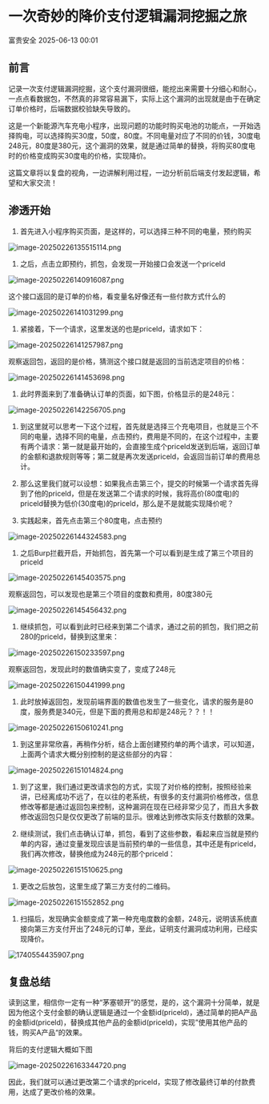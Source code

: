#  一次奇妙的降价支付逻辑漏洞挖掘之旅  
 富贵安全   2025-06-13 00:01  
  
## 前言  
  
记录一次支付逻辑漏洞挖掘，这个支付漏洞很细，能挖出来需要十分细心和耐心，一点点看数据包，不然真的非常容易漏下，实际上这个漏洞的出现就是由于在确定订单价格时，后端数据校验缺失导致的。  
  
这是一个新能源汽车充电小程序，出现问题的功能时购买电池的功能点，一开始选择购电，可以选择购买30度，50度，80度。不同电量对应了不同的价钱，30度电248元，80度是380元，这个漏洞的效果，就是通过简单的替换，将购买80度电时的价格变成购买30度电的价格，实现降价。  
  
这篇文章将以复盘的视角，一边讲解利用过程，一边分析前后端支付发起逻辑，希望和大家交流！  
## 渗透开始  
1. 首先进入小程序购买页面，是这样的，可以选择三种不同的电量，预约购买  
  
![image-20250226135515114.png](https://mmbiz.qpic.cn/sz_mmbiz_png/veA9QmcJk5mzNn8zpXw9IqSVOQMIK9GtZIEgSkcKHARnM0V8ujF4nPzR6LyOn6icfH9ecJvsPPXGvwAAjSfuicbQ/640?wx_fmt=png&from=appmsg "")  
  
1. 之后，点击立即预约，抓包，会发现一开始接口会发送一个priceld  
  
![image-20250226140916087.png](https://mmbiz.qpic.cn/sz_mmbiz_png/veA9QmcJk5mzNn8zpXw9IqSVOQMIK9GtVwCKkyFtxlyo1tWCvWbgS7MfRS2j3HqTa3STseicDxRVCjJXtBH8EfA/640?wx_fmt=png&from=appmsg "")  
  
这个接口返回的是订单的价格，看变量名好像还有一些付款方式什么的  
  
![image-20250226141031299.png](https://mmbiz.qpic.cn/sz_mmbiz_png/veA9QmcJk5mzNn8zpXw9IqSVOQMIK9GtaohWlADPCGRdlXWXTsINpeOqfagWSuZl4vZgopoHldmbZ2pf8j9qsw/640?wx_fmt=png&from=appmsg "")  
  
1. 紧接着，下一个请求，这里发送的也是priceld，请求如下：  
  
![image-20250226141257987.png](https://mmbiz.qpic.cn/sz_mmbiz_png/veA9QmcJk5mzNn8zpXw9IqSVOQMIK9GtWdWrGCHp3JZGIFIz2LlCfnUia0FGevns3dIjf1hp9oMoXjmdx8dK1tA/640?wx_fmt=png&from=appmsg "")  
  
观察返回包，返回的是价格，猜测这个接口就是返回的当前选定项目的价格：  
  
![image-20250226141453698.png](https://mmbiz.qpic.cn/sz_mmbiz_png/veA9QmcJk5mzNn8zpXw9IqSVOQMIK9GtoOcpVWhgqZEHBF6cTdFDW0m9HGicXg1Nbsx0jGdjdxCol7sOZ4Ts9yA/640?wx_fmt=png&from=appmsg "")  
  
1. 此时界面来到了准备确认订单的页面，如下图，价格显示的是248元：  
  
![image-20250226142256705.png](https://mmbiz.qpic.cn/sz_mmbiz_png/veA9QmcJk5mzNn8zpXw9IqSVOQMIK9GtvHIU08McoZdlqGOIwhPF4DejqXlTEpEqSJE4sUegaZCyggcbHJTRuQ/640?wx_fmt=png&from=appmsg "")  
  
1. 到这里就可以思考一下这个过程，首先就是选择三个充电项目，也就是三个不同的电量，选择不同的电量，点击预约，费用是不同的，在这个过程中，主要有两个请求：第一就是最开始的，会直接生成个priceld发送到后端，返回订单的金额和退款规则等等；第二就是再次发送priceld，会返回当前订单的费用总计。  
  
1. 那么这里我们就可以设想：如果我点击第三个，提交的时候第一个请求首先得到了他的priceld，但是在发送第二个请求的时候，我将高价(80度电)的priceld替换为低价(30度电)的priceld，那么是不是就能实现降价呢？  
  
1. 实践起来，首先点击第三个80度电，点击预约  
  
![image-20250226144324583.png](https://mmbiz.qpic.cn/sz_mmbiz_png/veA9QmcJk5mzNn8zpXw9IqSVOQMIK9GtRlY6OrpDQTfKUIRBKHeE5o4MLsU1pxibquLhpHZmKWP2r96Ziaf50x2Q/640?wx_fmt=png&from=appmsg "")  
  
1. 之后Burp拦截开启，开始抓包，首先第一个可以看到是生成了第三个项目的priceld  
  
![image-20250226145403575.png](https://mmbiz.qpic.cn/sz_mmbiz_png/veA9QmcJk5mzNn8zpXw9IqSVOQMIK9Gt6sTUyibsEjl0bu3rUDs5XVUUibYz3yNZO8nO8cEHpOLV3MPmmaZcTvFQ/640?wx_fmt=png&from=appmsg "")  
  
观察返回包，可以发现也是第三个项目的度数和费用，80度380元  
  
![image-20250226145456432.png](https://mmbiz.qpic.cn/sz_mmbiz_png/veA9QmcJk5mzNn8zpXw9IqSVOQMIK9GtzAbJkQctDrUhick6mNUsqA97jhvtqQs5DzIF5Yv1ic8bTvibQ1rvT80zA/640?wx_fmt=png&from=appmsg "")  
  
1. 继续抓包，可以看到此时已经来到第二个请求，通过之前的抓包，我们把之前280的priceld，替换到这里来：  
  
![image-20250226150233597.png](https://mmbiz.qpic.cn/sz_mmbiz_png/veA9QmcJk5mzNn8zpXw9IqSVOQMIK9Gt9MTKLIyiceeXEV4qc6SGsN6icBYsvBVjTRtmpvticxXS7sZPScpea90ww/640?wx_fmt=png&from=appmsg "")  
  
观察返回包，发现此时的数值确实变了，变成了248元  
  
![image-20250226150441999.png](https://mmbiz.qpic.cn/sz_mmbiz_png/veA9QmcJk5mzNn8zpXw9IqSVOQMIK9Gt2wtuibJgCqDiarr9gEryYIpaqP6aUSibCU2LLcrwUaefxOKrcPyBwo3Fg/640?wx_fmt=png&from=appmsg "")  
  
1. 此时放掉返回包，发现前端界面的数值也发生了一些变化，请求的服务是80度，服务费是340元，但是下面的费用总和却是248元？？！！  
  
![image-20250226150610241.png](https://mmbiz.qpic.cn/sz_mmbiz_png/veA9QmcJk5mzNn8zpXw9IqSVOQMIK9GtyXHRzVRmCTHkiaSnge4AhYakViaCnXKBUAfPDcAfQ24SMtvb5qAO0Wlg/640?wx_fmt=png&from=appmsg "")  
  
1. 到这里非常欣喜，再稍作分析，结合上面创建预约单的两个请求，可以知道，上面两个请求大概分别控制的是这些部分的内容：  
  
![image-20250226151014824.png](https://mmbiz.qpic.cn/sz_mmbiz_png/veA9QmcJk5mzNn8zpXw9IqSVOQMIK9Gty2H9qYz1oLlVAno6X20CctNpAsiagrx3mkASduhs7pibliavRtaWnyF8Q/640?wx_fmt=png&from=appmsg "")  
  
1. 到了这里，我们通过更改请求包的方式，实现了对价格的控制，按照经验来讲，已经离成功不远了，在以往的老系统，有很多的支付漏洞价格修改，信息修改等都是通过返回包来控制，这种漏洞在现在已经非常少见了，而且大多数修改返回包只是仅仅更改了前端的显示。很难达到修改实际支付数额的效果。  
  
1. 继续测试，我们点击确认订单，抓包，看到了这些参数，看起来应当就是预约单的内容，通过变量发现应该是当前预约单的一些信息，其中还是有priceld，我们再次修改，替换他成为248元的那个priceld：  
  
![image-20250226151510625.png](https://mmbiz.qpic.cn/sz_mmbiz_png/veA9QmcJk5mzNn8zpXw9IqSVOQMIK9Gt5MP9YjAFxgE5a2ffHcxEZCzPc3eroqTLIkibPNuEBMUq1mjQ2qZ8hbw/640?wx_fmt=png&from=appmsg "")  
  
1. 更改之后放包，这里生成了第三方支付的二维码。  
  
![image-20250226151552852.png](https://mmbiz.qpic.cn/sz_mmbiz_png/veA9QmcJk5mzNn8zpXw9IqSVOQMIK9GtFRibic0eDFceTFx11t812fnKujibwCqLtlg7HNCuW1p3QryPb0wBFNeQw/640?wx_fmt=png&from=appmsg "")  
  
1. 扫描后，发现确实金额变成了第一种充电度数的金额，248元，说明该系统直接向第三方支付开出了248元的订单，至此，证明支付漏洞成功利用，已经实现降价。  
  
![1740554435907.png](https://mmbiz.qpic.cn/sz_mmbiz_png/veA9QmcJk5mzNn8zpXw9IqSVOQMIK9GtbpmWa4DMCicfVGHYWxoZ4DiaXHTiboQOx6dB6bMjxUbYibIkMK5j2HwJaA/640?wx_fmt=png&from=appmsg "")  
  
## 复盘总结  
  
读到这里，相信你一定有一种“茅塞顿开”的感觉，是的，这个漏洞十分简单，就是因为他这个支付金额的确认逻辑是通过一个金额id(priceld)，通过简单的把A产品的金额id(priceld)，替换成其他产品的金额id(priceld)，实现”使用其他产品的钱，购买A产品“的效果。  
  
背后的支付逻辑大概如下图  
  
![image-20250226163344720.png](https://mmbiz.qpic.cn/sz_mmbiz_png/veA9QmcJk5mzNn8zpXw9IqSVOQMIK9GtB4kPeLzBFykYGv3cke3tXQ6ibRkqXZ6ibKEKJG0Hf6gy9PuemFiaRwkxQ/640?wx_fmt=png&from=appmsg "")  
  
因此，我们就可以通过更改第二个请求的priceld，实现了修改最终订单的付款费用，达成了更改价格的效果。  
  
